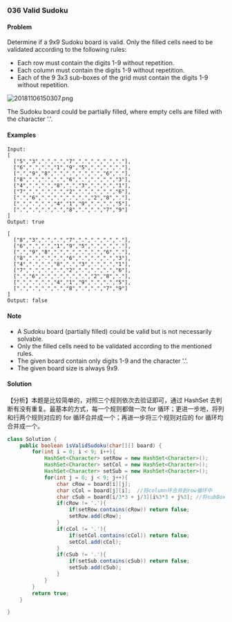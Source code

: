 ### 036 Valid Sudoku

#### Problem

Determine if a 9x9 Sudoku board is valid. Only the filled cells need to be validated according to the following rules:

- Each row must contain the digits 1-9 without repetition.
- Each column must contain the digits 1-9 without repetition.
- Each of the 9 3x3 sub-boxes of the grid must contain the digits 1-9 without repetition.

![20181106150307.png](https://i.loli.net/2018/11/06/5be13cac0642a.png)

The Sudoku board could be partially filled, where empty cells are filled with the character '.'.

#### Examples

```
Input:
[
  ["5","3",".",".","7",".",".",".","."],
  ["6",".",".","1","9","5",".",".","."],
  [".","9","8",".",".",".",".","6","."],
  ["8",".",".",".","6",".",".",".","3"],
  ["4",".",".","8",".","3",".",".","1"],
  ["7",".",".",".","2",".",".",".","6"],
  [".","6",".",".",".",".","2","8","."],
  [".",".",".","4","1","9",".",".","5"],
  [".",".",".",".","8",".",".","7","9"]
]
Output: true
```

```
[
  ["8","3",".",".","7",".",".",".","."],
  ["6",".",".","1","9","5",".",".","."],
  [".","9","8",".",".",".",".","6","."],
  ["8",".",".",".","6",".",".",".","3"],
  ["4",".",".","8",".","3",".",".","1"],
  ["7",".",".",".","2",".",".",".","6"],
  [".","6",".",".",".",".","2","8","."],
  [".",".",".","4","1","9",".",".","5"],
  [".",".",".",".","8",".",".","7","9"]
]
Output: false
```

#### Note

- A Sudoku board (partially filled) could be valid but is not necessarily solvable.
- Only the filled cells need to be validated according to the mentioned rules.
- The given board contain only digits 1-9 and the character '.'.
- The given board size is always 9x9.

#### Solution

【分析】本题是比较简单的，对照三个规则依次去验证即可，通过 HashSet 去判断有没有重复。最基本的方式，每一个规则都做一次 for 循环；更进一步地，将列和行两个规则对应的 for 循环合并成一个；再进一步将三个规则对应的 for 循环均合并成一个。

```java
class Solution {
    public boolean isValidSudoku(char[][] board) {
        for(int i = 0; i < 9; i++){
            HashSet<Character> setRow = new HashSet<Character>();
            HashSet<Character> setCol = new HashSet<Character>();
            HashSet<Character> setSub = new HashSet<Character>();
            for(int j = 0; j < 9; j++){
                char cRow = board[i][j];
                char cCol = board[j][i];  //将column环合并到row循环中
                char cSub = board[i/3*3 + j/3][i%3*3 + j%3]; //将subBox循环合并到row循环中
                if(cRow != '.'){
                    if(setRow.contains(cRow)) return false;
                    setRow.add(cRow);
                }
                if(cCol != '.'){
                    if(setCol.contains(cCol)) return false;
                    setCol.add(cCol);
                }
                if(cSub != '.'){
                    if(setSub.contains(cSub)) return false;
                    setSub.add(cSub);
                }
            }
        }
        return true;
    }

}
```
